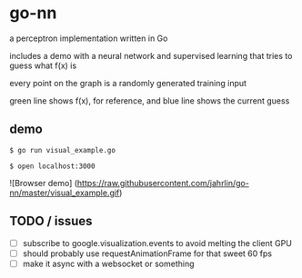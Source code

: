 # go-nn

a perceptron implementation written in Go

includes a demo with a neural network and supervised learning that tries to guess what f(x) is

every point on the graph is a randomly generated training input

green line shows f(x), for reference, and blue line shows the current guess
 
## demo 
`$ go run visual_example.go`

`$ open localhost:3000`

![Browser demo]
(https://raw.githubusercontent.com/jahrlin/go-nn/master/visual_example.gif)

## TODO / issues
- [ ] subscribe to google.visualization.events to avoid melting the client GPU
- [ ] should probably use requestAnimationFrame for that sweet 60 fps
- [ ] make it async with a websocket or something
